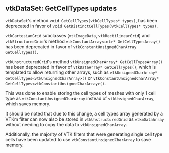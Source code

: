 ## vtkDataSet: GetCellTypes updates

`vtkDataSet`'s method `void GetCellTypes(vtkCellTypes* types)`, has been deprecated in favor of
`void GetDistinctCellTypes(vtkCellTypes* types)`.

`vtkCartesianGrid` subclasses (`vtkImageData`, `vtkRectilinearGrid`) and `vtkStructuredGrid`'s method
`vtkConstantArray<int>* GetCellTypesArray()` has been deprecated in favor of `vtkConstantUnsignedCharArray
GetCellTypes()`.

`vtkUnstructuredGrid`'s method `vtkUnsignedCharArray* GetCellTypesArray()` has been deprecated in favor of
`vtkDataArray* GetCellTypes()`, which is templated to allow returning other arrays, such as
`vtkUnsignedCharArray* GetCellTypes<vtkUnsignedCharArray>()` or
`vtkConstantUnsignedCharArray* GetCellTypes<vtkConstantUnsignedCharArray>()`.

This was done to enable storing the cell types of meshes with only 1 cell type as `vtkConstantUnsignedCharArray` instead
of `vtkUnsignedCharArray`, which saves memory.

It should be noted that due to this change, a cell types array generated by a VTKm filter can now also be stored in
`vtkUnstructuredGrid` as `vtkmDataArray` without needing to copy the data to `vtkUnsignedCharArray`.

Additionally, the majority of VTK filters that were generating single cell type cells have been updated to use
`vtkConstantUnsignedCharArray` to save memory.
